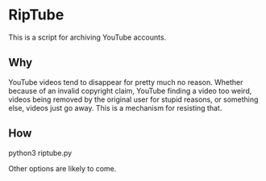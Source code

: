 # RipTube

This is a script for archiving YouTube accounts.

## Why

YouTube videos tend to disappear for pretty much no reason. Whether because
of an invalid copyright claim, YouTube finding a video too weird, videos
being removed by the original user for stupid reasons, or something else,
videos just go away. This is a mechanism for resisting that.

## How

python3 riptube.py <username>

Other options are likely to come.
